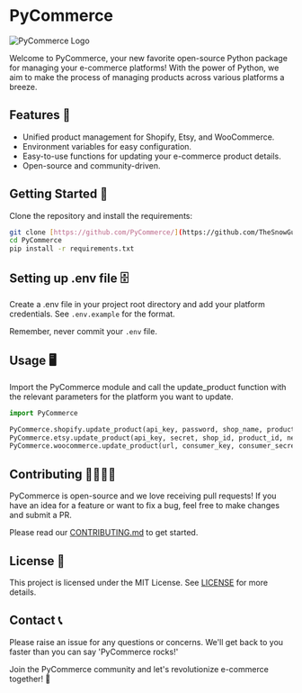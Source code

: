 # PyCommerce

![PyCommerce Logo](logo.png)

Welcome to PyCommerce, your new favorite open-source Python package for managing your e-commerce platforms! With the power of Python, we aim to make the process of managing products across various platforms a breeze.

## Features 🚀

- Unified product management for Shopify, Etsy, and WooCommerce.
- Environment variables for easy configuration.
- Easy-to-use functions for updating your e-commerce product details.
- Open-source and community-driven.

## Getting Started 🏁

Clone the repository and install the requirements:

```bash
git clone [https://github.com/PyCommerce/](https://github.com/TheSnowGuru/PyCommrce/PyCommerce.git)
cd PyCommerce
pip install -r requirements.txt
```

## Setting up .env file 🗄️

Create a .env file in your project root directory and add your platform credentials. See `.env.example` for the format.

Remember, never commit your `.env` file. 

## Usage 🖥️

Import the PyCommerce module and call the update_product function with the relevant parameters for the platform you want to update.

```python
import PyCommerce

PyCommerce.shopify.update_product(api_key, password, shop_name, product_id, new_title)
PyCommerce.etsy.update_product(api_key, secret, shop_id, product_id, new_title)
PyCommerce.woocommerce.update_product(url, consumer_key, consumer_secret, product_id, new_title)
```

## Contributing 👩‍💻👨‍💻

PyCommerce is open-source and we love receiving pull requests! If you have an idea for a feature or want to fix a bug, feel free to make changes and submit a PR. 

Please read our [CONTRIBUTING.md](CONTRIBUTING.md) to get started.


## License 📄

This project is licensed under the MIT License. See [LICENSE](LICENSE) for more details.

## Contact 📞

Please raise an issue for any questions or concerns. We'll get back to you faster than you can say 'PyCommerce rocks!'

Join the PyCommerce community and let's revolutionize e-commerce together! 🎉
